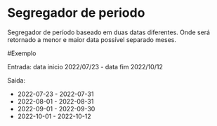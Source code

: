 # Segregador de periodo
Segregador de período baseado em duas datas diferentes. Onde será retornado a menor e maior data possível separado meses.

#Exemplo

Entrada: data inicio 2022/07/23 - data fim 2022/10/12

Saida: 
- 2022-07-23 - 2022-07-31
- 2022-08-01 - 2022-08-31
- 2022-09-01 - 2022-09-30
- 2022-10-01 - 2022-10-12
